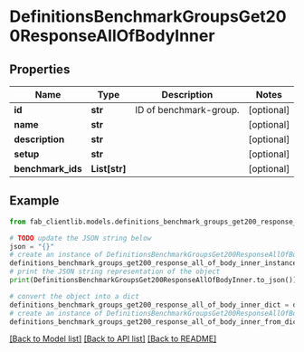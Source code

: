 # DefinitionsBenchmarkGroupsGet200ResponseAllOfBodyInner


## Properties

Name | Type | Description | Notes
------------ | ------------- | ------------- | -------------
**id** | **str** | ID of benchmark-group. | [optional] 
**name** | **str** |  | [optional] 
**description** | **str** |  | [optional] 
**setup** | **str** |  | [optional] 
**benchmark_ids** | **List[str]** |  | [optional] 

## Example

```python
from fab_clientlib.models.definitions_benchmark_groups_get200_response_all_of_body_inner import DefinitionsBenchmarkGroupsGet200ResponseAllOfBodyInner

# TODO update the JSON string below
json = "{}"
# create an instance of DefinitionsBenchmarkGroupsGet200ResponseAllOfBodyInner from a JSON string
definitions_benchmark_groups_get200_response_all_of_body_inner_instance = DefinitionsBenchmarkGroupsGet200ResponseAllOfBodyInner.from_json(json)
# print the JSON string representation of the object
print(DefinitionsBenchmarkGroupsGet200ResponseAllOfBodyInner.to_json())

# convert the object into a dict
definitions_benchmark_groups_get200_response_all_of_body_inner_dict = definitions_benchmark_groups_get200_response_all_of_body_inner_instance.to_dict()
# create an instance of DefinitionsBenchmarkGroupsGet200ResponseAllOfBodyInner from a dict
definitions_benchmark_groups_get200_response_all_of_body_inner_from_dict = DefinitionsBenchmarkGroupsGet200ResponseAllOfBodyInner.from_dict(definitions_benchmark_groups_get200_response_all_of_body_inner_dict)
```
[[Back to Model list]](../README.md#documentation-for-models) [[Back to API list]](../README.md#documentation-for-api-endpoints) [[Back to README]](../README.md)


